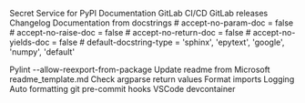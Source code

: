 Secret Service for PyPI
Documentation
GitLab CI/CD
GitLab releases
Changelog
Documentation from docstrings
	# accept-no-param-doc = false
	# accept-no-raise-doc = false
	# accept-no-return-doc = false
	# accept-no-yields-doc = false
	# default-docstring-type = 'sphinx', 'epytext', 'google', 'numpy', 'default'

Pylint --allow-reexport-from-package
Update readme from Microsoft
readme_template.md
Check argparse return values
Format imports
Logging
Auto formatting
git pre-commit hooks
VSCode devcontainer
